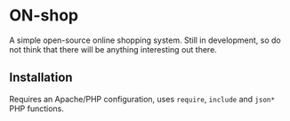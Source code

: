 # ON-shop
A simple open-source online shopping system. Still in development, so do not think that there will be anything interesting out there.

## Installation
Requires an Apache/PHP configuration, uses `require`, `include` and `json*` PHP functions.